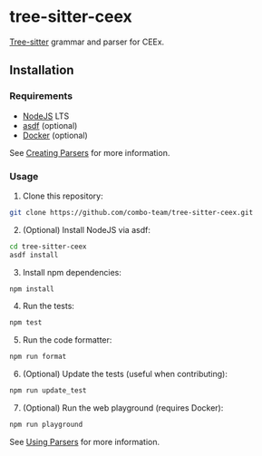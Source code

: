 # tree-sitter-ceex

[Tree-sitter](https://tree-sitter.github.io/tree-sitter/) grammar and parser for CEEx.

## Installation

### Requirements

- [NodeJS](https://nodejs.org/en/) LTS
- [asdf](https://asdf-vm.com/) (optional)
- [Docker](https://www.docker.com/) (optional)

See [Creating Parsers](https://tree-sitter.github.io/tree-sitter/creating-parsers) for more information.

### Usage

1. Clone this repository:

```sh
git clone https://github.com/combo-team/tree-sitter-ceex.git
```

2. (Optional) Install NodeJS via asdf:

```sh
cd tree-sitter-ceex
asdf install
```

3. Install npm dependencies:

```sh
npm install
```

4. Run the tests:

```sh
npm test
```

5. Run the code formatter:

```sh
npm run format
```

6. (Optional) Update the tests (useful when contributing):

```sh
npm run update_test
```

7. (Optional) Run the web playground (requires Docker):

```sh
npm run playground
```

See [Using Parsers](https://tree-sitter.github.io/tree-sitter/using-parsers) for more information.
